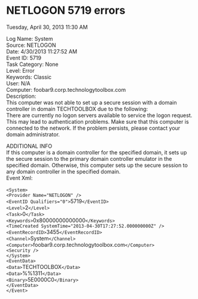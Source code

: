 ﻿# NETLOGON 5719 errors

Tuesday, April 30, 2013
11:30 AM

Log Name:      System\
Source:        NETLOGON\
Date:          4/30/2013 11:27:52 AM\
Event ID:      5719\
Task Category: None\
Level:         Error\
Keywords:      Classic\
User:          N/A\
Computer:      foobar9.corp.technologytoolbox.com\
Description:\
This computer was not able to set up a secure session with a domain controller in domain TECHTOOLBOX due to the following:\
There are currently no logon servers available to service the logon request.\
This may lead to authentication problems. Make sure that this computer is connected to the network. If the problem persists, please contact your domain administrator.

ADDITIONAL INFO\
If this computer is a domain controller for the specified domain, it sets up the secure session to the primary domain controller emulator in the specified domain. Otherwise, this computer sets up the secure session to any domain controller in the specified domain.\
Event Xml:\
<Event xmlns="[http://schemas.microsoft.com/win/2004/08/events/event](http://schemas.microsoft.com/win/2004/08/events/event)">\
  `<System>`\
    `<Provider Name="NETLOGON" />`\
    `<EventID Qualifiers="0">`5719`</EventID>`\
    `<Level>`2`</Level>`\
    `<Task>`0`</Task>`\
    `<Keywords>`0x80000000000000`</Keywords>`\
    `<TimeCreated SystemTime="2013-04-30T17:27:52.000000000Z" />`\
    `<EventRecordID>`3455`</EventRecordID>`\
    `<Channel>`System`</Channel>`\
    `<Computer>`foobar9.corp.technologytoolbox.com`</Computer>`\
    `<Security />`\
  `</System>`\
  `<EventData>`\
    `<Data>`TECHTOOLBOX`</Data>`\
    `<Data>`%%1311`</Data>`\
    `<Binary>`5E0000C0`</Binary>`\
  `</EventData>`\
`</Event>`

